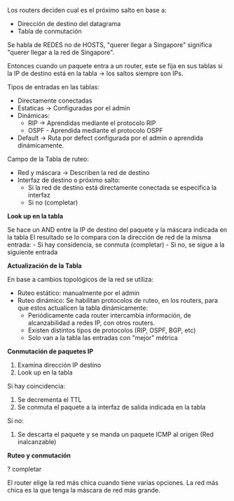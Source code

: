 Los routers deciden cual es el próximo salto en base a:
- Dirección de destino del datagrama
- Tabla de conmutación

Se habla de REDES no de HOSTS, "querer llegar a Singapore" significa "querer llegar a la red de Singapore".

Entonces cuando un paquete entra a un router, este se fija en sus tablas si la IP de destino está en la tabla -> los saltos siempre son IPs.

Tipos de entradas en las tablas:
- Directamente conectadas
- Estaticas -> Configuradas por el admin
- Dinámicas:
	- RIP -> Aprendidas mediante el protocolo RIP
	- OSPF - Aprendida mediante el protocolo OSPF
- Default -> Ruta por defect configurada por el admin o aprendida dinámicamente.

Campo de la Tabla de ruteo:
- Red y máscara -> Describen la red de destino
- Interfaz de destino o próximo salto:
	-  Si la red de destino está directamente conectada se especifica la interfaz
	- Si no (completar)

**Look up en la tabla**

Se hace un AND entre la IP de destino del paquete y la máscara indicada en la tabla
El resultado se lo compara con la dirección de red de la misma entrada:
	- Si hay considencia, se conmuta (completar)
	- Si no, se sigue a la siguiente entrada

**Actualización de la Tabla**

En base a cambios topológicos de la red se utiliza:
- Ruteo estático: manualmente por el admin
- Ruteo dinámico: Se habilitan protocolos de ruteo, en los routers, para que estos actualicen la tabla dinámicamente:
	- Periódicamente cada router intercambia información, de alcanzabilidad a redes IP, con otros routers.
	- Existen distintos tipos de protocolos (RIP, OSPF, BGP, etc)
	- Solo van a la tabla las entradas con "mejor" métrica

**Conmutación de paquetes IP**

1. Examina dirección IP destino
2. Look up en la tabla

Si hay coincidencia:
1. Se decrementa el TTL
2. Se conmuta el paquete a la interfaz de salida indicada en la tabla

Si no:
1. Se descarta el paquete y se manda un paquete ICMP al origen (Red inalcanzable)

**Ruteo y conmutación**

? completar


El router elige la red más chica cuando tiene varias opciones. La red más chica es la que tenga la máscara de red más grande.